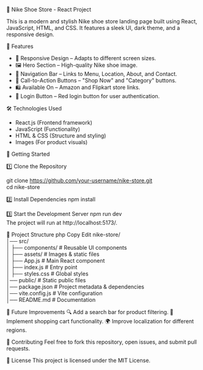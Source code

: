 🏀 Nike Shoe Store - React Project

This is a modern and stylish Nike shoe store landing page built using React, JavaScript, HTML, and CSS. It features a sleek UI, dark theme, and a responsive design.

📌 Features

- 🚀 Responsive Design – Adapts to different screen sizes.  
- 🖼️ Hero Section – High-quality Nike shoe image.  
- 🔗 Navigation Bar – Links to Menu, Location, About, and Contact.  
- 🛒 Call-to-Action Buttons – "Shop Now" and "Category" buttons.  
- 🛍️ Available On – Amazon and Flipkart store links.  
- 🔐 Login Button – Red login button for user authentication.  

🛠 Technologies Used

- React.js (Frontend framework)  
- JavaScript (Functionality)  
- HTML & CSS (Structure and styling)  
- Images (For product visuals)  

🚀 Getting Started

1️⃣ Clone the Repository  

git clone https://github.com/your-username/nike-store.git  
cd nike-store  

2️⃣ Install Dependencies
npm install  


3️⃣ Start the Development Server
npm run dev  
The project will run at http://localhost:5173/.

📂 Project Structure
php
Copy
Edit
nike-store/  
│── src/  
│   ├── components/        # Reusable UI components  
│   ├── assets/            # Images & static files  
│   ├── App.js             # Main React component  
│   ├── index.js           # Entry point  
│   ├── styles.css         # Global styles  
│── public/                # Static public files  
│── package.json           # Project metadata & dependencies  
│── vite.config.js         # Vite configuration  
│── README.md              # Documentation  


🌟 Future Improvements
🔍 Add a search bar for product filtering.
🛒 Implement shopping cart functionality.
🌍 Improve localization for different regions.

🤝 Contributing
Feel free to fork this repository, open issues, and submit pull requests.

📜 License
This project is licensed under the MIT License.

